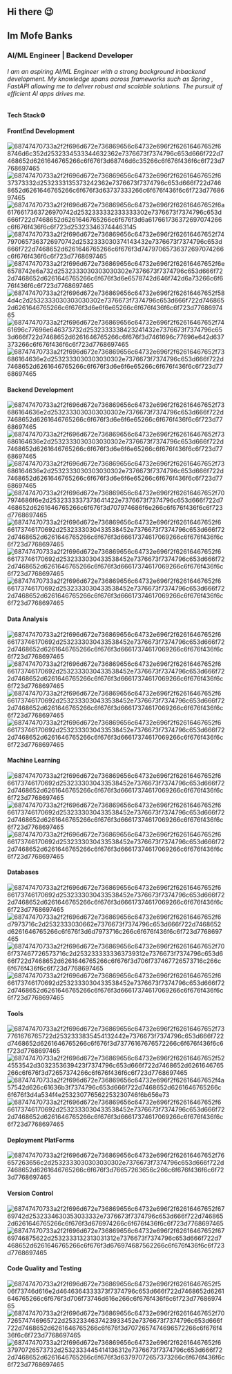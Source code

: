 ## Hi there :wink:

## Im Mofe Banks

### AI/ML Engineer | Backend Developer 

###### I am an aspiring AI/ML Engineer with a strong background inbackend development. My knowledge spans across frameworks such as Spring , FastAPI allowing me to deliver robust and scalable solutions. The pursuit of efficient AI apps drives me.

#### Tech Stack⚙️

#### FrontEnd Development

![68747470733a2f2f696d672e736869656c64732e696f2f62616467652f68746d6c352d2532334533344632362e7376673f7374796c653d666f722d7468652d6261646765266c6f676f3d68746d6c35266c6f676f436f6c6f723d7768697465](https://github.com/user-attachments/assets/30325503-b96d-46a3-9a97-eb0b700c3567)
![68747470733a2f2f696d672e736869656c64732e696f2f62616467652f637373332d2532333135373242362e7376673f7374796c653d666f722d7468652d6261646765266c6f676f3d63737333266c6f676f436f6c6f723d7768697465](https://github.com/user-attachments/assets/55490ec5-d509-4fe1-a3b0-fb6066335781)
![68747470733a2f2f696d672e736869656c64732e696f2f62616467652f6a6176617363726970742d2532333332333333302e7376673f7374796c653d666f722d7468652d6261646765266c6f676f3d6a617661736372697074266c6f676f436f6c6f723d253233463744463145](https://github.com/user-attachments/assets/b20a99dd-175d-4700-a33c-68a256087bcc)
![68747470733a2f2f696d672e736869656c64732e696f2f62616467652f747970657363726970742d2532333030374143432e7376673f7374796c653d666f722d7468652d6261646765266c6f676f3d74797065736372697074266c6f676f436f6c6f723d7768697465](https://github.com/user-attachments/assets/2ec1b87b-e805-405f-be74-9bf834781d29)
![68747470733a2f2f696d672e736869656c64732e696f2f62616467652f6e6578742e6a732d2532333030303030302e7376673f7374796c653d666f722d7468652d6261646765266c6f676f3d6e6578742d646f742d6a73266c6f676f436f6c6f723d7768697465](https://github.com/user-attachments/assets/c8e48543-5a0c-4e8d-b9cc-10ef9c7f4665)
![68747470733a2f2f696d672e736869656c64732e696f2f62616467652f584d4c2d2532333030303030302e7376673f7374796c653d666f722d7468652d6261646765266c6f676f3d6e6f6e65266c6f676f436f6c6f723d7768697465](https://github.com/user-attachments/assets/77d23332-b331-4ad7-aa4e-eab7aad6c52e)
![68747470733a2f2f696d672e736869656c64732e696f2f62616467652f7461696c77696e646373732d2532333338423241432e7376673f7374796c653d666f722d7468652d6261646765266c6f676f3d7461696c77696e642d637373266c6f676f436f6c6f723d7768697465](https://github.com/user-attachments/assets/362708ff-1e0a-4173-8c10-d24892a9bffe)
![68747470733a2f2f696d672e736869656c64732e696f2f62616467652f73686164636e2d2532333030303030302e7376673f7374796c653d666f722d7468652d6261646765266c6f676f3d6e6f6e65266c6f676f436f6c6f723d7768697465](https://github.com/user-attachments/assets/f7d54481-7422-4d71-8e1a-7eb196c58b5f)


#### Backend Development

![68747470733a2f2f696d672e736869656c64732e696f2f62616467652f73686164636e2d2532333030303030302e7376673f7374796c653d666f722d7468652d6261646765266c6f676f3d6e6f6e65266c6f676f436f6c6f723d7768697465](https://img.shields.io/badge/Spring-6DB33F.svg?style=for-the-badge&logo=Spring&logoColor=white)
![68747470733a2f2f696d672e736869656c64732e696f2f62616467652f73686164636e2d2532333030303030302e7376673f7374796c653d666f722d7468652d6261646765266c6f676f3d6e6f6e65266c6f676f436f6c6f723d7768697465](https://img.shields.io/badge/Spring%20Boot-6DB33F.svg?style=for-the-badge&logo=Spring-Boot&logoColor=white)
![68747470733a2f2f696d672e736869656c64732e696f2f62616467652f73686164636e2d2532333030303030302e7376673f7374796c653d666f722d7468652d6261646765266c6f676f3d6e6f6e65266c6f676f436f6c6f723d7768697465](https://img.shields.io/badge/Spring%20Security-6DB33F.svg?style=for-the-badge&logo=Spring-Security&logoColor=white)
![68747470733a2f2f696d672e736869656c64732e696f2f62616467652f707974686f6e2d2532333337373641422e7376673f7374796c653d666f722d7468652d6261646765266c6f676f3d707974686f6e266c6f676f436f6c6f723d7768697465](https://github.com/user-attachments/assets/ae74ab21-a2aa-4c34-8e0b-49a460fa0df5)
![68747470733a2f2f696d672e736869656c64732e696f2f62616467652f666173746170692d2532333030433538452e7376673f7374796c653d666f722d7468652d6261646765266c6f676f3d66617374617069266c6f676f436f6c6f723d7768697465](https://github.com/user-attachments/assets/211a098c-2e58-4b41-9cba-2e9a651bdbdc)
![68747470733a2f2f696d672e736869656c64732e696f2f62616467652f666173746170692d2532333030433538452e7376673f7374796c653d666f722d7468652d6261646765266c6f676f3d66617374617069266c6f676f436f6c6f723d7768697465](https://img.shields.io/badge/.ENV-ECD53F.svg?style=for-the-badge&logo=dotenv&logoColor=black)
![68747470733a2f2f696d672e736869656c64732e696f2f62616467652f666173746170692d2532333030433538452e7376673f7374796c653d666f722d7468652d6261646765266c6f676f3d66617374617069266c6f676f436f6c6f723d7768697465](https://img.shields.io/badge/Elasticsearch-005571.svg?style=for-the-badge&logo=Elasticsearch&logoColor=white)


#### Data Analysis 

![68747470733a2f2f696d672e736869656c64732e696f2f62616467652f666173746170692d2532333030433538452e7376673f7374796c653d666f722d7468652d6261646765266c6f676f3d66617374617069266c6f676f436f6c6f723d7768697465](https://img.shields.io/badge/scikitlearn-F7931E.svg?style=for-the-badge&logo=scikit-learn&logoColor=white)
![68747470733a2f2f696d672e736869656c64732e696f2f62616467652f666173746170692d2532333030433538452e7376673f7374796c653d666f722d7468652d6261646765266c6f676f3d66617374617069266c6f676f436f6c6f723d7768697465](https://img.shields.io/badge/NumPy-013243.svg?style=for-the-badge&logo=NumPy&logoColor=white)
![68747470733a2f2f696d672e736869656c64732e696f2f62616467652f666173746170692d2532333030433538452e7376673f7374796c653d666f722d7468652d6261646765266c6f676f3d66617374617069266c6f676f436f6c6f723d7768697465](https://img.shields.io/badge/Streamlit-FF4B4B.svg?style=for-the-badge&logo=Streamlit&logoColor=white)
![68747470733a2f2f696d672e736869656c64732e696f2f62616467652f666173746170692d2532333030433538452e7376673f7374796c653d666f722d7468652d6261646765266c6f676f3d66617374617069266c6f676f436f6c6f723d7768697465](https://img.shields.io/badge/Taipy-FF371A.svg?style=for-the-badge&logo=Taipy&logoColor=white)

#### Machine Learning

![68747470733a2f2f696d672e736869656c64732e696f2f62616467652f666173746170692d2532333030433538452e7376673f7374796c653d666f722d7468652d6261646765266c6f676f3d66617374617069266c6f676f436f6c6f723d7768697465](https://img.shields.io/badge/TensorFlow-FF6F00.svg?style=for-the-badge&logo=TensorFlow&logoColor=white)
![68747470733a2f2f696d672e736869656c64732e696f2f62616467652f666173746170692d2532333030433538452e7376673f7374796c653d666f722d7468652d6261646765266c6f676f3d66617374617069266c6f676f436f6c6f723d7768697465](https://img.shields.io/badge/NVIDIA-76B900.svg?style=for-the-badge&logo=NVIDIA&logoColor=white)
![68747470733a2f2f696d672e736869656c64732e696f2f62616467652f666173746170692d2532333030433538452e7376673f7374796c653d666f722d7468652d6261646765266c6f676f3d66617374617069266c6f676f436f6c6f723d7768697465](https://img.shields.io/badge/Apache%20Cassandra-1287B1.svg?style=for-the-badge&logo=Apache-Cassandra&logoColor=white)

#### Databases

![68747470733a2f2f696d672e736869656c64732e696f2f62616467652f666173746170692d2532333030433538452e7376673f7374796c653d666f722d7468652d6261646765266c6f676f3d66617374617069266c6f676f436f6c6f723d7768697465](https://img.shields.io/badge/Neo4j-4581C3.svg?style=for-the-badge&logo=Neo4j&logoColor=white)
![68747470733a2f2f696d672e736869656c64732e696f2f62616467652f6d7973716c2d2532333030662e7376673f7374796c653d666f722d7468652d6261646765266c6f676f3d6d7973716c266c6f676f436f6c6f723d7768697465](https://github.com/user-attachments/assets/9118f77f-b61f-4e22-aa73-a2bec1c27f7e)
![68747470733a2f2f696d672e736869656c64732e696f2f62616467652f706f737467726573716c2d2532333333363739312e7376673f7374796c653d666f722d7468652d6261646765266c6f676f3d706f737467726573716c266c6f676f436f6c6f723d7768697465](https://github.com/user-attachments/assets/7c648a0b-acc2-4631-a58c-28fe06375dbe)
![68747470733a2f2f696d672e736869656c64732e696f2f62616467652f666173746170692d2532333030433538452e7376673f7374796c653d666f722d7468652d6261646765266c6f676f3d66617374617069266c6f676f436f6c6f723d7768697465](https://img.shields.io/badge/Supabase-3FCF8E.svg?style=for-the-badge&logo=Supabase&logoColor=white)

#### Tools

![68747470733a2f2f696d672e736869656c64732e696f2f62616467652f737761676765722d2532333835454132442e7376673f7374796c653d666f722d7468652d6261646765266c6f676f3d73776167676572266c6f676f436f6c6f723d7768697465](https://github.com/user-attachments/assets/cd7d28ac-ab34-4da3-a8f8-e72965a7b9df)
![68747470733a2f2f696d672e736869656c64732e696f2f62616467652f524553542d3032353639423f7374796c653d666f722d7468652d6261646765266c6f676f3d72657374266c6f676f436f6c6f723d7768697465](https://github.com/user-attachments/assets/2ee7ed45-02ba-4ee3-8125-4143f9207fcc)
![68747470733a2f2f696d672e736869656c64732e696f2f62616467652f4a57542d626c61636b3f7374796c653d666f722d7468652d6261646765266c6f676f3d4a534f4e253230776562253230746f6b656e73](https://github.com/user-attachments/assets/b1924352-1ca6-45f2-a4cc-78bc10987efb)
![68747470733a2f2f696d672e736869656c64732e696f2f62616467652f666173746170692d2532333030433538452e7376673f7374796c653d666f722d7468652d6261646765266c6f676f3d66617374617069266c6f676f436f6c6f723d7768697465](https://img.shields.io/badge/GraphQL-E10098.svg?style=for-the-badge&logo=GraphQL&logoColor=white)

#### Deployment PlatForms

![68747470733a2f2f696d672e736869656c64732e696f2f62616467652f76657263656c2d2532333030303030302e7376673f7374796c653d666f722d7468652d6261646765266c6f676f3d76657263656c266c6f676f436f6c6f723d7768697465](https://github.com/user-attachments/assets/90af3b18-a577-4d4e-b6e3-8803440e3ce0)

#### Version Control

![68747470733a2f2f696d672e736869656c64732e696f2f62616467652f6769742d2532334630353033332e7376673f7374796c653d666f722d7468652d6261646765266c6f676f3d676974266c6f676f436f6c6f723d7768697465](https://github.com/user-attachments/assets/2f9996e0-aaed-4990-849f-bdd45088e9fe)
![68747470733a2f2f696d672e736869656c64732e696f2f62616467652f6769746875622d2532333132313031312e7376673f7374796c653d666f722d7468652d6261646765266c6f676f3d676974687562266c6f676f436f6c6f723d7768697465](https://github.com/user-attachments/assets/cf9b0f2d-7263-47bd-8183-292175a425f5)

#### Code Quality and Testing

![68747470733a2f2f696d672e736869656c64732e696f2f62616467652f506f73746d616e2d4646364333373f7374796c653d666f722d7468652d6261646765266c6f676f3d706f73746d616e266c6f676f436f6c6f723d7768697465](https://github.com/user-attachments/assets/6e55c0cd-2360-4b8f-b9bf-9470a2d97141)
![68747470733a2f2f696d672e736869656c64732e696f2f62616467652f70726574746965722d2532334637423933452e7376673f7374796c653d666f722d7468652d6261646765266c6f676f3d7072657474696572266c6f676f436f6c6f723d7768697465](https://github.com/user-attachments/assets/6d3c54ca-4fcc-4dbc-8407-e31272b5c110)
![68747470733a2f2f696d672e736869656c64732e696f2f62616467652f637970726573732d2532333445414136312e7376673f7374796c653d666f722d7468652d6261646765266c6f676f3d63797072657373266c6f676f436f6c6f723d7768697465](https://github.com/user-attachments/assets/686d9ab8-da2b-4287-b3e2-0d0ed3ccf671)

